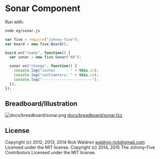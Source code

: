 <!--remove-start-->
# Sonar Component

Run with:
```bash
node eg/sonar.js
```
<!--remove-end-->

```javascript
var five = require("johnny-five");
var board = new five.Board();

board.on("ready", function() {
  var sonar = new five.Sonar("A0");

  sonar.on("change", function() {
    console.log("inches     : " + this.in);
    console.log("centimeters: " + this.cm);
    console.log("-----------------------");
  });
});

```


## Breadboard/Illustration


![docs/breadboard/sonar.png](breadboard/sonar.png)
[docs/breadboard/sonar.fzz](breadboard/sonar.fzz)




<!--remove-start-->
## License
Copyright (c) 2012, 2013, 2014 Rick Waldron <waldron.rick@gmail.com>
Licensed under the MIT license.
Copyright (c) 2014, 2015 The Johnny-Five Contributors
Licensed under the MIT license.
<!--remove-end-->
